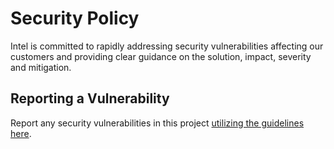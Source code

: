 # Security Policy
Intel is committed to rapidly addressing security vulnerabilities affecting our customers and providing clear guidance on the solution, impact, severity and mitigation. 

## Reporting a Vulnerability
Report any security vulnerabilities in this project [utilizing the guidelines here](https://www.intel.com/content/www/us/en/security-center/vulnerability-handling-guidelines.html).
